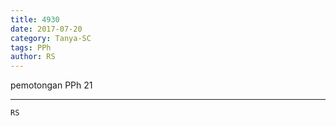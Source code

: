 ```yaml
---
title: 4930
date: 2017-07-20
category: Tanya-SC
tags: PPh
author: RS
---
```


pemotongan PPh 21

---



`RS`
